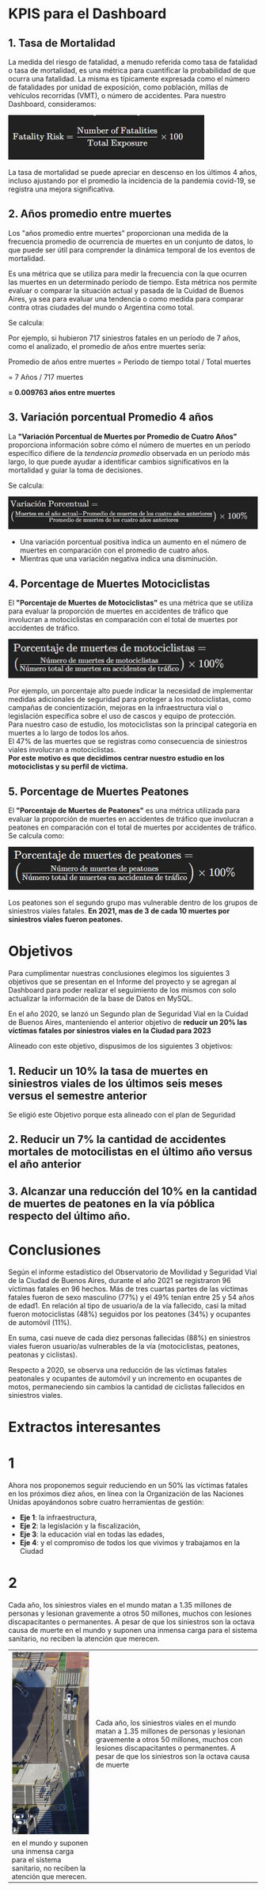 # KPIS para el Dashboard

## 1. Tasa de Mortalidad

La medida del riesgo de fatalidad, a menudo referida como tasa de fatalidad o tasa de mortalidad, es una métrica para cuantificar la probabilidad de que ocurra una fatalidad. La misma es típicamente expresada como el número de fatalidades por unidad de exposición, como población, millas de vehículos recorridas (VMT), o número de accidentes.
Para nuestro Dashboard, consideramos:

![tasa de mortalidad](02.%20imagenes/tase%20de%20mortalidad.JPG)

La tasa de mortalidad se puede apreciar en descenso en los últimos 4 años, incluso ajustando por el promedio la incidencia de la pandemia covid-19, se registra una mejora significativa.

## 2. Años promedio entre muertes

Los "años promedio entre muertes" proporcionan una medida de la frecuencia promedio de ocurrencia de muertes en un conjunto de datos, lo que puede ser útil para comprender la dinámica temporal de los eventos de mortalidad.

Es una métrica que se utiliza para medir la frecuencia con la que ocurren las muertes en un determinado período de tiempo. Esta métrica nos permite evaluar o comparar la situación actual y pasada de la Cuidad de Buenos Aires, ya sea para evaluar una tendencia o como medida para comparar contra otras ciudades del mundo o Argentina como total.

Se calcula:

Por ejemplo, si hubieron 717 siniestros fatales en un período de 7 años, como el analizado, el promedio de años entre muertes sería:

Promedio de años entre muertes = Periodo de tiempo total / Total muertes

= 7 Años / 717 muertes

**= 0.009763 años entre muertes**

## 3. Variación porcentual Promedio 4 años

La **"Variación Porcentual de Muertes por Promedio de Cuatro Años"** proporciona información sobre cómo el número de muertes en un período específico difiere de la _tendencia promedio_ observada en un período más largo, lo que puede ayudar a identificar cambios significativos en la mortalidad y guiar la toma de decisiones.

Se calcula:

![Variacion Porcentual](02.%20imagenes/Variacion%20porcentual%204%20anios.JPG)

- Una variación porcentual positiva indica un aumento en el número de muertes en comparación con el promedio de cuatro años.
- Mientras que una variación negativa indica una disminución.

## 4. Porcentage de Muertes Motociclistas

El **"Porcentaje de Muertes de Motociclistas"** es una métrica que se utiliza para evaluar la proporción de muertes en accidentes de tráfico que involucran a motociclistas en comparación con el total de muertes por accidentes de tráfico.

![porcentaje moto](02.%20imagenes/porcentaje%20motociclistas.JPG)

Por ejemplo, un porcentaje alto puede indicar la necesidad de implementar medidas adicionales de seguridad para proteger a los motociclistas, como campañas de concientización, mejoras en la infraestructura vial o legislación específica sobre el uso de cascos y equipo de protección.<br>
Para nuestro caso de estudio, los motociclistas son la principal categoria en muertes a lo largo de todos los años.<br>
El 47% de las muertes que se registras como consecuencia de siniestros viales involucran a motociclistas. <br>
**Por este motivo es que decidimos centrar nuestro estudio en los motociclistas y su perfil de victima.**

## 5. Porcentage de Muertes Peatones

El **"Porcentaje de Muertes de Peatones"** es una métrica utilizada para evaluar la proporción de muertes en accidentes de tráfico que involucran a peatones en comparación con el total de muertes por accidentes de tráfico.
Se calcula como:

![porcentaje peaton](02.%20imagenes/porcentaje%20peatones.JPG)

Los peatones son el segundo grupo mas vulnerable dentro de los grupos de siniestros viales fatales.
**En 2021, mas de 3 de cada 10 muertes por siniestros viales fueron peatones.**

# Objetivos

Para cumplimentar nuestras conclusiones elegimos los siguientes 3 objetivos que se presentan en el Informe del proyecto y se agregan al Dashboard para poder realizar el seguimiento de los mismos con solo actualizar la información de la base de Datos en MySQL.

En el año 2020, se lanzó un Segundo plan de Seguridad Vial en la Cuidad de Buenos Aires, manteniendo el anterior objetivo de **reducir un 20% las víctimas fatales por siniestros viales en la Ciudad para 2023**

Alineado con este objetivo, dispusimos de los siguientes 3 objetivos:

## 1. Reducir un 10% la tasa de muertes en siniestros viales de los últimos seis meses versus el semestre anterior

Se eligió este Objetivo porque esta alineado con el plan de Seguridad

## 2. Reducir un 7% la cantidad de accidentes mortales de motocilistas en el último año versus el año anterior

## 3. Alcanzar una reducción del 10% en la cantidad de muertes de peatones en la vía póblica respecto del último año.

# Conclusiones

Según el informe estadístico del Observatorio de Movilidad y Seguridad Vial de la Ciudad de Buenos Aires, durante el año 2021 se registraron 96 víctimas fatales en 96 hechos. Más de tres cuartas partes de las víctimas fatales fueron de sexo masculino (77%) y el 49% tenían entre 25 y 54 años de edad1. En relación al tipo de usuario/a de la vía fallecido, casi la mitad fueron motociclistas (48%) seguidos por los peatones (34%) y ocupantes de automóvil (11%).

En suma, casi nueve de cada diez personas fallecidas (88%) en siniestros viales fueron usuario/as vulnerables de la vía (motociclistas, peatones, peatonas y ciclistas).

Respecto a 2020, se observa una reducción de las víctimas fatales peatonales y ocupantes de automóvil y un incremento en ocupantes de motos, permaneciendo sin cambios la cantidad de ciclistas fallecidos en siniestros viales.

# Extractos interesantes

# 1

Ahora nos proponemos seguir reduciendo en un 50% las víctimas fatales en los próximos diez años, en línea con la Organización de las Naciones Unidas apoyándonos sobre cuatro herramientas de gestión:

- **Eje 1**: la infraestructura,
- **Eje 2**: la legislación y la fiscalización,
- **Eje 3**: la educación vial en todas las edades,
- **Eje 4**: y el compromiso de todos los que vivimos y trabajamos en la Ciudad

# 2

Cada año, los siniestros viales en el mundo matan a 1.35 millones de personas y lesionan gravemente a otros 50 millones, muchos con lesiones discapacitantes o permanentes. A pesar de que los siniestros son la octava causa de muerte
en el mundo y suponen una inmensa carga para el sistema sanitario, no reciben la atención que merecen.

|                                                                                                        |                                                                                                                                                                                                                                         |
| ------------------------------------------------------------------------------------------------------ | --------------------------------------------------------------------------------------------------------------------------------------------------------------------------------------------------------------------------------------- |
| ![IStreetView](02.%20imagenes/Streetview.JPG)                                                          | Cada año, los siniestros viales en el mundo matan a 1.35 millones de personas y lesionan gravemente a otros 50 millones, muchos con lesiones discapacitantes o permanentes. A pesar de que los siniestros son la octava causa de muerte |
| en el mundo y suponen una inmensa carga para el sistema sanitario, no reciben la atención que merecen. |
